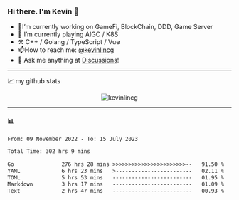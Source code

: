 ### Hi there. I'm Kevin 👋

- 🔭I’m currently working on GameFi, BlockChain, DDD, Game Server
- 🌱 I’m currently playing AIGC / K8S
-   :hammer_and_pick: C++ / Golang / TypeScript / Vue
- 📫How to reach me: [@kevinlincg](https://twitter.com/kevinlincg) 
-   :thought_balloon: Ask me anything at [Discussions](https://github.com/kevinlincg/kevinlincg/discussions/new)!

---

📈 my github stats

<p align="center"> <img src="https://github-readme-stats-ouuan.vercel.app/api?username=kevinlincg&theme=dark&show_icons=true&count_private=true" alt="kevinlincg" />

---

#### :bar_chart: 

<!--START_SECTION:waka-->

```txt
From: 09 November 2022 - To: 15 July 2023

Total Time: 302 hrs 9 mins

Go               276 hrs 28 mins >>>>>>>>>>>>>>>>>>>>>>>--   91.50 %
YAML             6 hrs 23 mins   >------------------------   02.11 %
TOML             5 hrs 53 mins   -------------------------   01.95 %
Markdown         3 hrs 17 mins   -------------------------   01.09 %
Text             2 hrs 47 mins   -------------------------   00.93 %
```

<!--END_SECTION:waka-->
